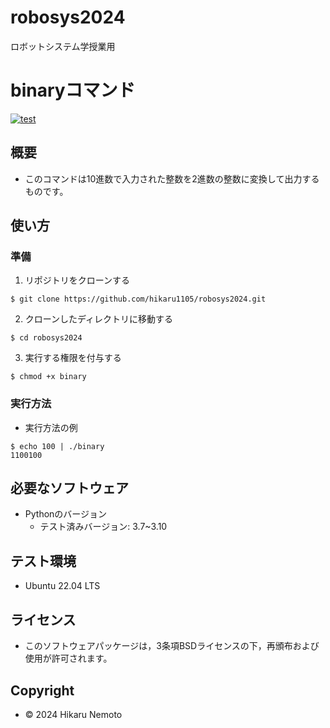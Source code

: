# robosys2024
ロボットシステム学授業用

# binaryコマンド
[![test](https://github.com/hikaru1105/robosys2024/actions/workflows/test.yml/badge.svg)](https://github.com/hikaru1105/robosys2024/actions/workflows/test.yml)

## 概要
 
- このコマンドは10進数で入力された整数を2進数の整数に変換して出力するものです。

## 使い方

### 準備
   
   1. リポジトリをクローンする
   ```
   $ git clone https://github.com/hikaru1105/robosys2024.git
   ```
   2. クローンしたディレクトリに移動する
   ```
   $ cd robosys2024
   ```
   3. 実行する権限を付与する
   ```
   $ chmod +x binary
   ```
### 実行方法

   - 実行方法の例
   ```
   $ echo 100 | ./binary
   1100100
   ```
## 必要なソフトウェア

- Pythonのバージョン
  - テスト済みバージョン: 3.7~3.10  
## テスト環境
- Ubuntu 22.04 LTS 
## ライセンス
- このソフトウェアパッケージは，3条項BSDライセンスの下，再頒布および使用が許可されます。
## Copyright
- © 2024 Hikaru Nemoto

